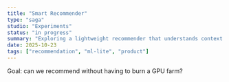 ```yaml
---
title: "Smart Recommender"
type: "saga"
studio: "Experiments"
status: "in progress"
summary: "Exploring a lightweight recommender that understands context and cost, not just 'people also bought'."
date: 2025-10-23
tags: ["recommendation", "ml-lite", "product"]
---
```


Goal: can we recommend without having to burn a GPU farm?
